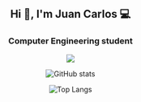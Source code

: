 <h2 align="center">Hi 👋, I'm Juan Carlos 💻</h2>
<h3 align="center">Computer Engineering student</h3>

<p align="center">
  <a href="#">
    <img src="https://skillicons.dev/icons?i=c,java,scala,haskell,python,git" />
  </a>
</p>   

<div align="center">

![GitHub stats](https://github-readme-stats.vercel.app/api?username=jalcausa&show_icons=true&theme=radical&cache_seconds=86400)

![Top Langs](https://github-readme-stats.vercel.app/api/top-langs/?username=jalcausa&show_icons=true&theme=radical&size_weight=0.85&count_weight=0.15&cache_seconds=86400&hide=Makefile,CMake&langs_count=8&layout=pie)

</div>
